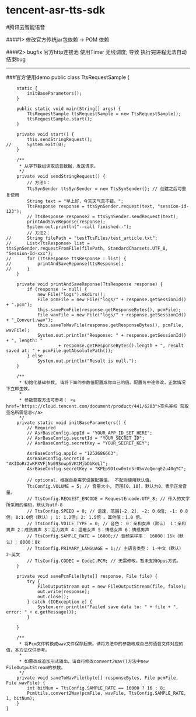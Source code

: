 # tencent-asr-tts-sdk

#腾讯云智能语音

####1> 修改官方传统jar包依赖 -> POM 依赖

####2> bugfix 官方http连接池 使用Timer 无线调度; 导致 执行完进程无法自动结束bug

---

###官方使用demo
    public class TtsRequestSample {
    
    	static {
    		initBaseParameters();
    	}
    
    	public static void main(String[] args) {
    		TtsRequestSample ttsRequestSample = new TtsRequestSample();
    		ttsRequestSample.start();
    	}
    
    	private void start() {
    		this.sendStringRequest();
    //		System.exit(0);
    	}
    
    	/**
    	 * 从字节数组读取语音数据，发送请求。
    	 */
    	private void sendStringRequest() {
    		// 方法1：
    		TtsSynSender ttsSynSender = new TtsSynSender(); // 创建之后可重复使用
    		String text = "早上好，今天天气真不错。";
    		TtsResponse response = ttsSynSender.request(text, "session-id-123");
    		// TtsResponse response2 = ttsSynSender.sendRequest(text);
    		printAndSaveReponse(response);
    		System.out.println("--call finished--");
    		// 方法2：
    //		String filePath = "testTtsFiles/test_article.txt";
    //		List<TtsResponse> list = ttsSynSender.requestFromFile(filePath, StandardCharsets.UTF_8, "Session-Id-xxx");
    //		for (TtsResponse ttsResponse : list) {
    //			printAndSaveReponse(ttsResponse);
    //		}
    	}
    
    	private void printAndSaveReponse(TtsResponse response) {
    		if (response != null) {
    			new File("logs").mkdirs();
    			File pcmFile = new File("logs/" + response.getSessionId() + ".pcm");
    			this.savePcmFile(response.getResponseBytes(), pcmFile);
    			File wavFile = new File("logs/" + response.getSessionId() + "_Convert.wav");
    			this.saveToWavFile(response.getResponseBytes(), pcmFile, wavFile);
    			System.out.println("Response: " + response.getSessionId() + ", length: "
    					+ response.getResponseBytes().length + ", result saved at: " + pcmFile.getAbsolutePath());
    		} else
    			System.out.println("Result is null.");
    	}
    
    	/**
    	 * 初始化基础参数, 请将下面的参数值配置成你自己的值。配置可中途修改，正常情况下立即生效。
    	 * 
    	 * 参数获取方法可参考： <a href="https://cloud.tencent.com/document/product/441/6203">签名鉴权 获取签名所需信息</a>
    	 */
    	private static void initBaseParameters() {
    		// Required
    		// AsrBaseConfig.appId = "YOUR_APP_ID_SET_HERE";
    		// AsrBaseConfig.secretId = "YOUR_SECRET_ID";
    		// AsrBaseConfig.secretKey = "YOUR_SECRET_KEY";
    
    		AsrBaseConfig.appId = "1252686663";
    		AsrBaseConfig.secretId = "AKIDoRr2wKPXVFjNp09SnwpSVKtMjbDbKeLl";
    		AsrBaseConfig.secretKey = "KPEp9D1cw0ntnSr05vVoQmrgEZu40gYC";
    
    		// optional，根据自身需求设置配置值， 不配则使用默认值。
    		TtsConfig.VOLUME = 5; // 音量大小, 范围[0，10]，默认为0，表示正常音量。
    		// TtsConfig.REQUEST_ENCODE = RequestEncode.UTF_8; // 传入的文字所采用的编码，默认为utf-8
    		// TtsConfig.SPEED = 0; // 语速，范围[-2，2]. -2: 0.6倍; -1: 0.8倍; 0:1.0倍（默认）; 1: 1.2倍; 2: 1.5倍 。其他值：1.0 倍。
    		// TtsConfig.VOICE_TYPE = 0; // 音色： 0：亲和女声（默认） 1：亲和男声 2：成熟男声 3：活力男声 4：温暖女声 5：情感女声 6：情感男声
    		// TtsConfig.SAMPLE_RATE = 16000;// 音频采样率： 16000：16k（默认）; 8000：8k
    		// TtsConfig.PRIMARY_LANGUAGE = 1;// 主语言类型： 1-中文（默认） 2-英文
    		// TtsConfig.CODEC = CodeC.PCM; // 无需修改。暂未支持Opus方式。
    	}
    
    	private void savePcmFile(byte[] response, File file) {
    		try {
    			FileOutputStream out = new FileOutputStream(file, false);
    			out.write(response);
    			out.close();
    		} catch (IOException e) {
    			System.err.println("Failed save data to: " + file + ", error: " + e.getMessage());
    		}
    
    	}
    
    	/**
    	 * 将Pcm文件转换成wav文件保存起来。请将方法中的参数改成自己的语音文件对应的值，本方法仅供参考。
    	 * 
    	 * 如需改成追加形式输出，请自行修改convert2Wav()方法中new FileOutputStream的参数。
    	 */
    	private void saveToWavFile(byte[] responseBytes, File pcmFile, File wavFile) {
    		int bitNum = TtsConfig.SAMPLE_RATE == 16000 ? 16 : 8;
    		PcmUtils.convert2Wav(pcmFile, wavFile, TtsConfig.SAMPLE_RATE, 1, bitNum);
    	}
    }

